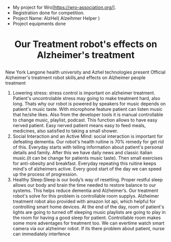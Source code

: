 - My project for Wro[https://wro-association.org/].
- Registration done for competition.
- Project Name: AlzHel( Alzeihmer Helper )
- Project equipments done
# <p align="center"> Our Treatment robot's effects on Alzheimer's treatment</p>
New York Langone health university and
Azhel technologies present
Official Alzheimer's treatment robot skills,and effects on
Alzheimer people treatment
1. Lowering stress: stress control is important on alzheimer treatment. Patient's
uncontrolable stress may going to make treatment hard, also long. Thats why our
robot is powered by speakers for music depends on patient's music taste. With
microphone feature patient can listen music that he/she likes. Also from the
developer tools it is manual controllable to change music, playlist, podcast. This
function allows to have easy nerved patient. Easy nerved patient means easy to
feed meals, medicines, also satisfied to taking a small shower.
2. Social Interaction and an Active Mind: social interaction is important for
defeating dementia. Our robot's health ruitine is 70% remedy for get rid of this.
Everyday starts with telling information about patient's personal details and family.
After this we have daily news and classic italian music.(it can be change for patients
music taste). Then small exercises for anti-obesity and breakfast. Everyday
repeating this ruitine keeps mind's of alzheimers active. Every good start of the day
we can speed up the process of progression.
3. Healthy Sleep:Sleep is our body’s way of resetting. Proper restful sleep
allows our body and brain the time needed to restore balance to our systems.
This helps reduce dementia and Alzheimer’s. Our treatment robot's solve for
this problem is controllable room supplys. Alzheimer treatment robot also
provided with amazon Iot api, which helpful for controlling smart home
devices. At the end of the day, room of patient's lights are going to turned off
sleeping music playlists are going to play in the room for having a good sleep
for patient. Controllable room makes some more adventages for treatment
too. We can evertime watch smart camera via our alzheimer robot. If its there
problem about patient, nurse can immediately interfence
